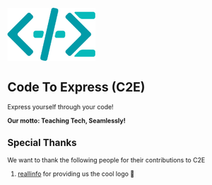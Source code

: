 <p align="left"><img src="logos/soft/icon.png" alt="Code To Express" height="120px"></p>

# Code To Express (C2E)

Express yourself through your code! 

**Our motto: Teaching Tech, Seamlessly!**

## Special Thanks

We want to thank the following people for their contributions to C2E

1. [reallinfo](https://github.com/reallinfo) for providing us the cool logo 🌟
